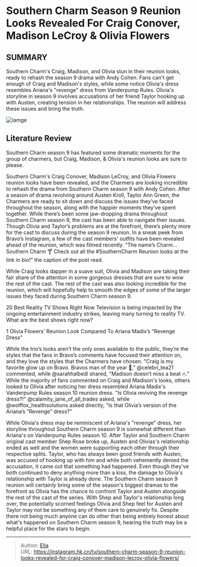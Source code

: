 # Southern Charm Season 9 Reunion Looks Revealed For Craig Conover, Madison LeCroy &amp; Olivia Flowers


## SUMMARY 


 Southern Charm&#39;s Craig, Madison, and Olivia stun in their reunion looks, ready to rehash the season 9 drama with Andy Cohen. 
 Fans can&#39;t get enough of Craig and Madison&#39;s styles, while some notice Olivia&#39;s dress resembles Ariana&#39;s &#34;revenge&#34; dress from Vanderpump Rules. 
 Olivia&#39;s storyline in season 9 involves accusations of her friend Taylor hooking up with Austen, creating tension in her relationships. The reunion will address these issues and bring the truth. 

![iamge](https://static1.srcdn.com/wordpress/wp-content/uploads/2023/11/the-tragedies-of-southern-charm-why-there-are-so-many.jpg)

## Literature Review
Southern Charm season 9 has featured some dramatic moments for the group of charmers, but Craig, Madison, &amp; Olivia&#39;s reunion looks are sure to please.




Southern Charm&#39;s Craig Conover, Madison LeCroy, and Olivia Flowers reunion looks have been revealed, and the Charmers are looking incredible to rehash the drama from Southern Charm season 9 with Andy Cohen. After a season of drama revolving around Austen Kroll, Taylor Ann Green, the Charmers are ready to sit down and discuss the issues they’ve faced throughout the season, along with the happier moments they’ve spent together. While there’s been some jaw-dropping drama throughout Southern Charm season 9, the cast has been able to navigate their issues. Though Olivia and Taylor’s problems are at the forefront, there’s plenty more for the cast to discuss during the season 9 reunion.
In a sneak peek from Bravo’s Instagram, a few of the cast members&#39; outfits have been revealed ahead of the reunion, which was filmed recently. “The name’s Charm... Southern Charm 🍸 Check out all the #SouthernCharm Reunion looks at the link in bio!” the caption of the post read.


While Craig looks dapper in a suave suit, Olivia and Madison are taking their fair share of the attention in some gorgeous dresses that are sure to wow the rest of the cast. The rest of the cast was also looking incredible for the reunion, which will hopefully help to smooth the edges of some of the larger issues they faced during Southern Charm season 9.
            
 
 20 Best Reality TV Shows Right Now 
Television is being impacted by the ongoing entertainment industry strikes, leaving many turning to reality TV. What are the best shows right now?













 








 1  Olivia Flowers’ Reunion Look Compared To Ariana Madix’s “Revenge Dress” 
        

While the trio’s looks aren’t the only ones available to the public, they’re the styles that the fans in Bravo’s comments have focused their attention on, and they love the styles that the Charmers have chosen. &#34;Craig is my favorite glow up on Bravo. Bravos man of the year 👏,&#34; @celebri_tea21 commented, while @sarahhalbedl shared, &#34;Madison doesn’t miss a beat 🔥.&#34; While the majority of fans commented on Craig and Madison&#39;s looks, others looked to Olivia after noticing her dress resembled Ariana Madix&#39;s Vanderpump Rules season 10 reunion dress. &#34;Is Olivia reviving the revenge dress?!&#34; @calamity_jane_of_all_trades asked, while @wolffox_healthsolutions asked directly, &#34;Is that Olivia’s version of the Ariana’s “Revenge” dress?&#34;


While Olivia&#39;s dress may be reminiscent of Ariana&#39;s &#34;revenge&#34; dress, her storyline throughout Southern Charm season 9 is somewhat different than Ariana&#39;s on Vanderpump Rules season 10. After Taylor and Southern Charm original cast member Shep Rose broke up, Austen and Olivias&#39;s relationship ended as well and the women were supporting each other through their respective splits. Taylor, who has always been good friends with Austen, was accused of hooking up with him and while both vehemently denied the accusation, it came out that something had happened. Even though they&#39;ve both continued to deny anything more than a kiss, the damage to Olivia&#39;s relationship with Taylor is already done.
The Southern Charm season 9 reunion will certainly bring some of the season&#39;s biggest dramas to the forefront as Olivia has the chance to confront Taylor and Austen alongside the rest of the cast of the series. With Shep and Taylor&#39;s relationship long over, the potentially scorned feelings Olivia and Shep feel for Austen and Taylor may not be something any of them care to genuinely fix. Despite there not being much anyone can do other than being entirely honest about what&#39;s happened on Southern Charm season 9, hearing the truth may be a helpful place for the stars to begin.


---

> Author: [Ella](https://instagram.hk.cn/)  
> URL: https://instagram.hk.cn/tv/southern-charm-season-9-reunion-looks-revealed-for-craig-conover-madison-lecroy-olivia-flowers/  


